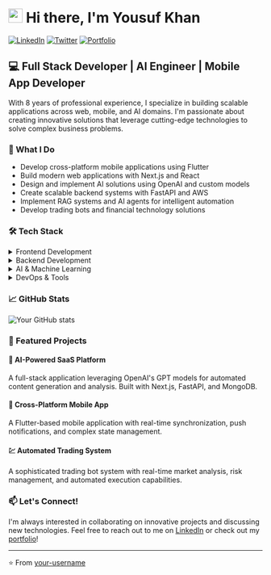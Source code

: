 # <img src="https://media.giphy.com/media/hvRJCLFzcasrR4ia7z/giphy.gif" width="28"> Hi there, I'm Yousuf Khan

[![LinkedIn](https://img.shields.io/badge/LinkedIn-0077B5?style=for-the-badge&logo=linkedin&logoColor=white)](your-linkedin-url)
[![Twitter](https://img.shields.io/badge/Twitter-1DA1F2?style=for-the-badge&logo=twitter&logoColor=white)](your-twitter-url)
[![Portfolio](https://img.shields.io/badge/Portfolio-FF5722?style=for-the-badge&logo=google-chrome&logoColor=white)](your-portfolio-url)

## 💻 Full Stack Developer | AI Engineer | Mobile App Developer

With 8 years of professional experience, I specialize in building scalable applications across web, mobile, and AI domains. I'm passionate about creating innovative solutions that leverage cutting-edge technologies to solve complex business problems.

### 🚀 What I Do

- Develop cross-platform mobile applications using Flutter
- Build modern web applications with Next.js and React
- Design and implement AI solutions using OpenAI and custom models
- Create scalable backend systems with FastAPI and AWS
- Implement RAG systems and AI agents for intelligent automation
- Develop trading bots and financial technology solutions

### 🛠️ Tech Stack

<details>
<summary>Frontend Development</summary>

- Next.js | React | TypeScript
- Flutter | Dart
- HTML5 | CSS3 | JavaScript
- UI/UX Design | Responsive Design
- Web Development | Front-End Architecture
</details>

<details>
<summary>Backend Development</summary>

- FastAPI | Node.js
- MongoDB | Firebase
- RESTful APIs | GraphQL
- AWS Services | Cloudflare
- Microservices Architecture
</details>

<details>
<summary>AI & Machine Learning</summary>

- OpenAI Integration
- RAG Systems
- AI Agent Development
- LLM Fine-tuning
- Prompt Engineering
</details>

<details>
<summary>DevOps & Tools</summary>

- Git | GitHub | Bitbucket
- CI/CD Pipelines
- Jira | Trello
- AWS Cloud Infrastructure
- Docker | Kubernetes
</details>

### 📈 GitHub Stats

![Your GitHub stats](https://github-readme-stats.vercel.app/api?username=your-username&show_icons=true&theme=dracula)

### 🌟 Featured Projects

#### 🤖 AI-Powered SaaS Platform
A full-stack application leveraging OpenAI's GPT models for automated content generation and analysis. Built with Next.js, FastAPI, and MongoDB.

#### 📱 Cross-Platform Mobile App
A Flutter-based mobile application with real-time synchronization, push notifications, and complex state management.

#### 💹 Automated Trading System
A sophisticated trading bot system with real-time market analysis, risk management, and automated execution capabilities.

### 📫 Let's Connect!

I'm always interested in collaborating on innovative projects and discussing new technologies. Feel free to reach out to me on [LinkedIn](your-linkedin-url) or check out my [portfolio](your-portfolio-url)!

---
⭐️ From [your-username](https://github.com/your-username)
